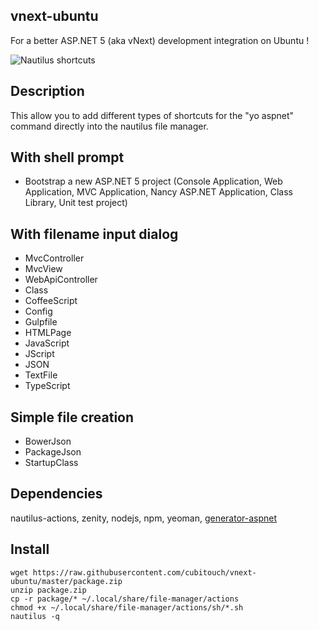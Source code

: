 vnext-ubuntu
---------------

For a better ASP.NET 5 (aka vNext) development integration on Ubuntu !

![Nautilus shortcuts](https://pbs.twimg.com/media/B83kpJfIIAEAFbm.png)

Description
-----------
This allow you to add different types of shortcuts for the "yo aspnet" command directly into the nautilus file manager.

With shell prompt
-------
- Bootstrap a new ASP.NET 5 project (Console Application, Web Application, MVC Application, Nancy ASP.NET Application, Class Library, Unit test project)

With filename input dialog
-------
- MvcController
- MvcView
- WebApiController
- Class
- CoffeeScript
- Config
- Gulpfile
- HTMLPage
- JavaScript
- JScript
- JSON
- TextFile
- TypeScript

Simple file creation
-------
- BowerJson
- PackageJson
- StartupClass

Dependencies
-----------

nautilus-actions, zenity, nodejs, npm, yeoman, [generator-aspnet](https://www.npmjs.com/package/generator-aspnet)

Install
-----------
```shell
wget https://raw.githubusercontent.com/cubitouch/vnext-ubuntu/master/package.zip
unzip package.zip
cp -r package/* ~/.local/share/file-manager/actions
chmod +x ~/.local/share/file-manager/actions/sh/*.sh
nautilus -q
```